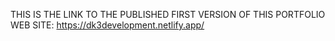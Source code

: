 THIS IS THE LINK TO THE PUBLISHED FIRST VERSION OF THIS PORTFOLIO WEB SITE:
https://dk3development.netlify.app/
